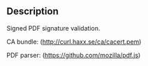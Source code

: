 ## Description

Signed PDF signature validation.

CA bundle: (http://curl.haxx.se/ca/cacert.pem)

PDF parser: (https://github.com/mozilla/pdf.js)